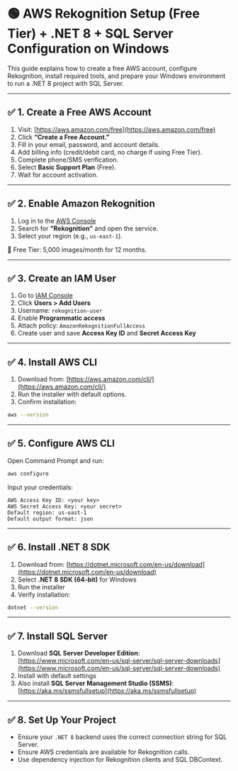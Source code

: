 # 🟢 AWS Rekognition Setup (Free Tier) + .NET 8 + SQL Server Configuration on Windows

This guide explains how to create a free AWS account, configure Rekognition, install required tools, and prepare your Windows environment to run a .NET 8 project with SQL Server.

---

## ✅ 1. Create a Free AWS Account

1. Visit: [https://aws.amazon.com/free](https://aws.amazon.com/free)
2. Click **“Create a Free Account.”**
3. Fill in your email, password, and account details.
4. Add billing info (credit/debit card, no charge if using Free Tier).
5. Complete phone/SMS verification.
6. Select **Basic Support Plan** (Free).
7. Wait for account activation.

---

## ✅ 2. Enable Amazon Rekognition

1. Log in to the [AWS Console](https://console.aws.amazon.com/)
2. Search for **"Rekognition"** and open the service.
3. Select your region (e.g., `us-east-1`).

📌 Free Tier: 5,000 images/month for 12 months.

---

## ✅ 3. Create an IAM User

1. Go to [IAM Console](https://console.aws.amazon.com/iam)
2. Click **Users > Add Users**
3. Username: `rekognition-user`
4. Enable **Programmatic access**
5. Attach policy: `AmazonRekognitionFullAccess`
6. Create user and save **Access Key ID** and **Secret Access Key**

---

## ✅ 4. Install AWS CLI

1. Download from: [https://aws.amazon.com/cli/](https://aws.amazon.com/cli/)
2. Run the installer with default options.
3. Confirm installation:

```bash
aws --version
```

---

## ✅ 5. Configure AWS CLI

Open Command Prompt and run:

```bash
aws configure
```

Input your credentials:

```
AWS Access Key ID: <your key>
AWS Secret Access Key: <your secret>
Default region: us-east-1
Default output format: json
```

---

## ✅ 6. Install .NET 8 SDK

1. Download from: [https://dotnet.microsoft.com/en-us/download](https://dotnet.microsoft.com/en-us/download)
2. Select **.NET 8 SDK (64-bit)** for Windows
3. Run the installer
4. Verify installation:

```bash
dotnet --version
```

---

## ✅ 7. Install SQL Server

1. Download **SQL Server Developer Edition**:  
   [https://www.microsoft.com/en-us/sql-server/sql-server-downloads](https://www.microsoft.com/en-us/sql-server/sql-server-downloads)
2. Install with default settings
3. Also install **SQL Server Management Studio (SSMS)**:  
   [https://aka.ms/ssmsfullsetup](https://aka.ms/ssmsfullsetup)

---

## ✅ 8. Set Up Your Project

- Ensure your `.NET 8` backend uses the correct connection string for SQL Server.
- Ensure AWS credentials are available for Rekognition calls.
- Use dependency injection for Rekognition clients and SQL DBContext.

